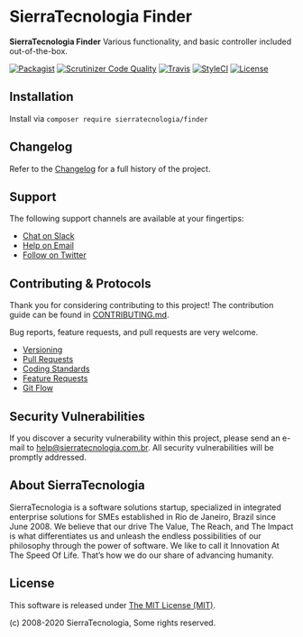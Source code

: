 # SierraTecnologia Finder

**SierraTecnologia Finder** Various functionality, and basic controller included out-of-the-box.

[![Packagist](https://img.shields.io/packagist/v/sierratecnologia/finder.svg?label=Packagist&style=flat-square)](https://packagist.org/packages/sierratecnologia/finder)
[![Scrutinizer Code Quality](https://img.shields.io/scrutinizer/g/sierratecnologia/finder.svg?label=Scrutinizer&style=flat-square)](https://scrutinizer-ci.com/g/sierratecnologia/finder/)
[![Travis](https://img.shields.io/travis/sierratecnologia/finder.svg?label=TravisCI&style=flat-square)](https://travis-ci.org/sierratecnologia/finder)
[![StyleCI](https://styleci.io/repos/60968880/shield)](https://styleci.io/repos/60968880)
[![License](https://img.shields.io/packagist/l/sierratecnologia/finder.svg?label=License&style=flat-square)](https://github.com/sierratecnologia/finder/blob/master/LICENSE)


## Installation

Install via `composer require sierratecnologia/finder`


## Changelog

Refer to the [Changelog](CHANGELOG.md) for a full history of the project.


## Support

The following support channels are available at your fingertips:

- [Chat on Slack](https://bit.ly/sierratecnologia-slack)
- [Help on Email](mailto:help@sierratecnologia.com.br)
- [Follow on Twitter](https://twitter.com/sierratecnologia)


## Contributing & Protocols

Thank you for considering contributing to this project! The contribution guide can be found in [CONTRIBUTING.md](CONTRIBUTING.md).

Bug reports, feature requests, and pull requests are very welcome.

- [Versioning](CONTRIBUTING.md#versioning)
- [Pull Requests](CONTRIBUTING.md#pull-requests)
- [Coding Standards](CONTRIBUTING.md#coding-standards)
- [Feature Requests](CONTRIBUTING.md#feature-requests)
- [Git Flow](CONTRIBUTING.md#git-flow)


## Security Vulnerabilities

If you discover a security vulnerability within this project, please send an e-mail to [help@sierratecnologia.com.br](help@sierratecnologia.com.br). All security vulnerabilities will be promptly addressed.


## About SierraTecnologia

SierraTecnologia is a software solutions startup, specialized in integrated enterprise solutions for SMEs established in Rio de Janeiro, Brazil since June 2008. We believe that our drive The Value, The Reach, and The Impact is what differentiates us and unleash the endless possibilities of our philosophy through the power of software. We like to call it Innovation At The Speed Of Life. That’s how we do our share of advancing humanity.


## License

This software is released under [The MIT License (MIT)](LICENSE).

(c) 2008-2020 SierraTecnologia, Some rights reserved.
